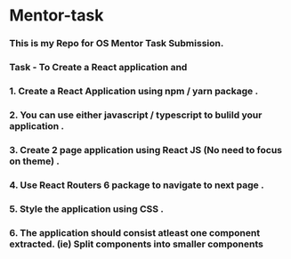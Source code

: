 # Mentor-task
### This is my Repo for OS Mentor Task Submission.
### Task - To Create a React application and
### 1. Create a React Application using npm / yarn package .
### 2. You can use either javascript / typescript to bulild your application .
### 3. Create 2 page application using React JS (No need to focus on theme) .
### 4. Use React Routers 6 package to navigate to next page .
### 5. Style the application using CSS .
### 6. The application should consist atleast one component extracted. (ie) Split components into smaller components
